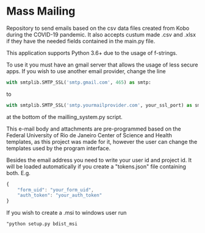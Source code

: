 # Mass Mailing

Repository to send emails based on the csv data files created from Kobo during the COVID-19 pandemic. It also accepts custum made .csv and .xlsx if they have the needed fields contained in the main.py file.

This application supports Python 3.6+ due to the usage of f-strings.

To use it you must have an gmail server that allows the usage of less secure apps. If you wish to use another email provider, change the line
```python
with smtplib.SMTP_SSL('smtp.gmail.com', 465) as smtp:
```

to

```python
with smtplib.SMTP_SSL('smtp.yourmailprovider.com', your_ssl_port) as smtp:
```
at the bottom of the mailling_system.py script.

This e-mail body and attachments are pre-programmed based on the Federal University of Rio de Janeiro Center of Science and Health templates, as this project was made for it, however the user can change the templates used by the program interface.

Besides the email address you need to write your user id and project id. It will be loaded automatically if you create a "tokens.json" file containing both. E.g.

```javascript
{
    "form_uid": "your_form_uid",
    "auth_token": "your_auth_token"
}
```

If you wish to create a .msi to windows user run 
```
"python setup.py bdist_msi
```
